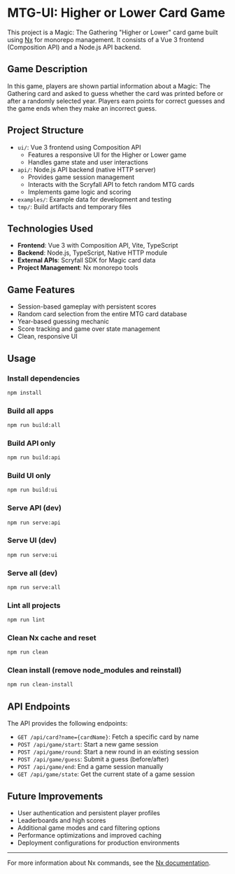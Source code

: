 # MTG-UI: Higher or Lower Card Game

This project is a Magic: The Gathering "Higher or Lower" card game built using [Nx](https://nx.dev) for monorepo management. It consists of a Vue 3 frontend (Composition API) and a Node.js API backend.

## Game Description

In this game, players are shown partial information about a Magic: The Gathering card and asked to guess whether the card was printed before or after a randomly selected year. Players earn points for correct guesses and the game ends when they make an incorrect guess.

## Project Structure

- `ui/`: Vue 3 frontend using Composition API
  - Features a responsive UI for the Higher or Lower game
  - Handles game state and user interactions
- `api/`: Node.js API backend (native HTTP server)
  - Provides game session management
  - Interacts with the Scryfall API to fetch random MTG cards
  - Implements game logic and scoring
- `examples/`: Example data for development and testing
- `tmp/`: Build artifacts and temporary files

## Technologies Used

- **Frontend**: Vue 3 with Composition API, Vite, TypeScript
- **Backend**: Node.js, TypeScript, Native HTTP module
- **External APIs**: Scryfall SDK for Magic card data
- **Project Management**: Nx monorepo tools

## Game Features

- Session-based gameplay with persistent scores
- Random card selection from the entire MTG card database
- Year-based guessing mechanic
- Score tracking and game over state management
- Clean, responsive UI

## Usage

### Install dependencies

```sh
npm install
```

### Build all apps

```sh
npm run build:all
```

### Build API only

```sh
npm run build:api
```

### Build UI only

```sh
npm run build:ui
```

### Serve API (dev)

```sh
npm run serve:api
```

### Serve UI (dev)

```sh
npm run serve:ui
```

### Serve all (dev)

```sh
npm run serve:all
```

### Lint all projects

```sh
npm run lint
```

### Clean Nx cache and reset

```sh
npm run clean
```

### Clean install (remove node_modules and reinstall)

```sh
npm run clean-install
```

## API Endpoints

The API provides the following endpoints:

- `GET /api/card?name={cardName}`: Fetch a specific card by name
- `POST /api/game/start`: Start a new game session
- `POST /api/game/round`: Start a new round in an existing session
- `POST /api/game/guess`: Submit a guess (before/after)
- `POST /api/game/end`: End a game session manually
- `GET /api/game/state`: Get the current state of a game session

## Future Improvements

- User authentication and persistent player profiles
- Leaderboards and high scores
- Additional game modes and card filtering options
- Performance optimizations and improved caching
- Deployment configurations for production environments

---

For more information about Nx commands, see the [Nx documentation](https://nx.dev/getting-started/intro).
